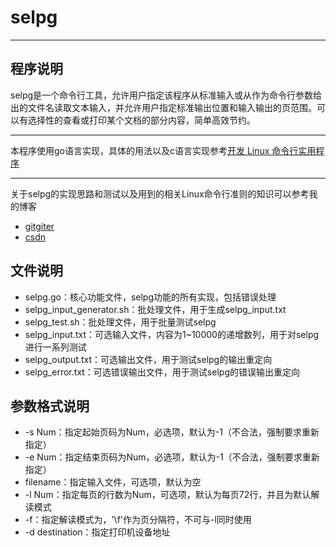 # selpg

---

## 程序说明
selpg是一个命令行工具，允许用户指定该程序从标准输入或从作为命令行参数给出的文件名读取文本输入，并允许用户指定标准输出位置和输入输出的页范围。可以有选择性的查看或打印某个文档的部分内容，简单高效节约。

---

本程序使用go语言实现，具体的用法以及c语言实现参考[开发 Linux 命令行实用程序](https://www.ibm.com/developerworks/cn/linux/shell/clutil/index.html)

---

关于selpg的实现思路和测试以及用到的相关Linux命令行准则的知识可以参考我的博客
- [gitgiter](https://gitgiter.github.io)
- [csdn]()

## 文件说明
- selpg.go：核心功能文件，selpg功能的所有实现，包括错误处理
- selpg_input_generator.sh：批处理文件，用于生成selpg_input.txt
- selpg_test.sh：批处理文件，用于批量测试selpg
- selpg_input.txt：可选输入文件，内容为1~10000的递增数列，用于对selpg进行一系列测试
- selpg_output.txt：可选输出文件，用于测试selpg的输出重定向
- selpg_error.txt：可选错误输出文件，用于测试selpg的错误输出重定向

## 参数格式说明
- -s Num：指定起始页码为Num，必选项，默认为-1（不合法，强制要求重新指定）
- -e Num：指定结束页码为Num，必选项，默认为-1（不合法，强制要求重新指定）
- filename：指定输入文件，可选项，默认为空
- -l Num：指定每页的行数为Num，可选项，默认为每页72行，并且为默认解读模式
- -f：指定解读模式为，'\f'作为页分隔符，不可与-l同时使用
- -d destination：指定打印机设备地址